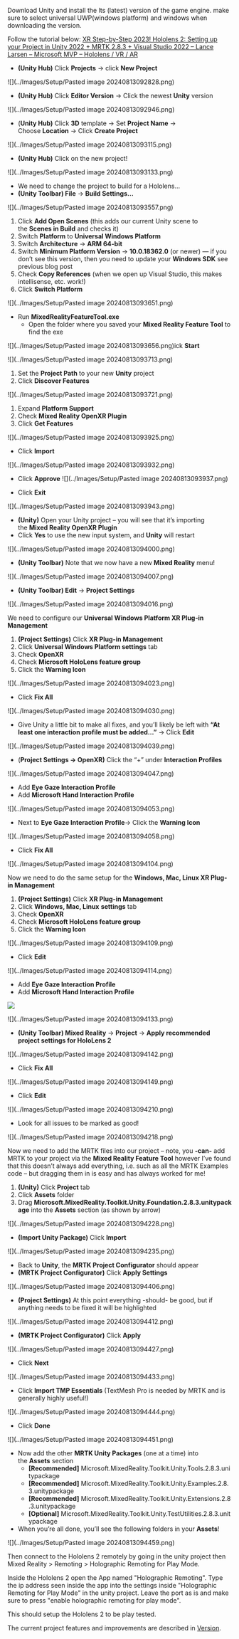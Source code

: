 Download Unity and install the lts (latest) version of the game engine. make sure to select universal UWP(windows platform) and windows when downloading the version.

Follow the tutorial below:
[XR Step-by-Step 2023! Hololens 2: Setting up your Project in Unity 2022 + MRTK 2.8.3 + Visual Studio 2022 – Lance Larsen – Microsoft MVP – Hololens / VR / AR](http://www.lancelarsen.com/xr-step-by-step-2023-hololens-2-setting-up-your-project-in-unity-2022-mrtk-2-8-3-visual-studio-2022/)

- **(Unity Hub)** Click **Projects** -> click **New Project**

![](../Images/Setup/Pasted image 20240813092828.png)

- **(Unity Hub)** Click **Editor Version** -> Click the newest **Unity** version

![](../Images/Setup/Pasted image 20240813092946.png)

- (**Unity Hub)** Click **3D** template -> Set **Project Name** -> Choose **Location** -> Click **Create Project**

![](../Images/Setup/Pasted image 20240813093115.png)

- **(Unity Hub)** Click on the new project!

![](../Images/Setup/Pasted image 20240813093133.png)

- We need to change the project to build for a Hololens…
- **(Unity Toolbar) File** -> **Build Settings…**

![](../Images/Setup/Pasted image 20240813093557.png)

1. Click **Add Open Scenes** (this adds our current Unity scene to the **Scenes in Build** and checks it)
2. Switch **Platform** to **Universal Windows Platform**
3. Switch **Architecture** -> **ARM 64-bit**
4. Switch **Minimum Platform Version** -> **10.0.18362.0** (or newer) — if you don’t see this version, then you need to update your **Windows SDK** see previous blog post
5. Check **Copy References** (when we open up Visual Studio, this makes intellisense, etc. work!)
6. Click **Switch Platform**

![](../Images/Setup/Pasted image 20240813093651.png)

- Run **MixedRealityFeatureTool.exe**
    - Open the folder where you saved your **Mixed Reality Feature Tool** to find the exe

![](../Images/Setup/Pasted image 20240813093656.png)ick **Start**

![](../Images/Setup/Pasted image 20240813093713.png)

1. Set the **Project Path** to your new **Unity** project
2. Click **Discover Features**

![](../Images/Setup/Pasted image 20240813093721.png)

1. Expand **Platform Support**
2. Check **Mixed Reality OpenXR Plugin**
3. Click **Get Features**

![](../Images/Setup/Pasted image 20240813093925.png)

- Click **Import**

![](../Images/Setup/Pasted image 20240813093932.png)

- Click **Approve**
![](../Images/Setup/Pasted image 20240813093937.png)

- Click **Exit**

![](../Images/Setup/Pasted image 20240813093943.png)

- **(Unity)** Open your Unity project – you will see that it’s importing the **Mixed Reality OpenXR Plugin**
- Click **Yes** to use the new input system, and **Unity** will restart

![](../Images/Setup/Pasted image 20240813094000.png)

- **(Unity Toolbar)** Note that we now have a new **Mixed Reality** menu!

![](../Images/Setup/Pasted image 20240813094007.png)

- **(Unity Toolbar) Edit** -> **Project Settings**

![](../Images/Setup/Pasted image 20240813094016.png)

We need to configure our **Universal Windows Platform XR Plug-in Management**

1. ****(Project Settings)**** Click **XR Plug-in Management**
2. Click **Universal Windows Platform settings** tab
3. Check **OpenXR**
4. Check **Microsoft HoloLens feature group**
5. Click the **Warning Icon**

![](../Images/Setup/Pasted image 20240813094023.png)

- Click **Fix All**

![](../Images/Setup/Pasted image 20240813094030.png)

- Give Unity a little bit to make all fixes, and you’ll likely be left with **“At least one interaction profile must be added…”** -> Click **Edit**

![](../Images/Setup/Pasted image 20240813094039.png)

- (**Project Settings -> OpenXR)** Click the “+” under **Interaction Profiles**

![](../Images/Setup/Pasted image 20240813094047.png)

- Add **Eye Gaze Interaction Profile**
- Add **Microsoft Hand Interaction Profile**

![](../Images/Setup/Pasted image 20240813094053.png)

- Next to **Eye Gaze Interaction Profile**-> Click the **Warning Icon**

![](../Images/Setup/Pasted image 20240813094058.png)

- Click **Fix All**

![](../Images/Setup/Pasted image 20240813094104.png)

Now we need to do the same setup for the **Windows, Mac, Linux XR Plug-in Management**

1. **(Project Settings)** Click **XR Plug-in Management**
2. Click **Windows, Mac, Linux** **settings** tab
3. Check **OpenXR**
4. Check **Microsoft HoloLens feature group**
5. Click the **Warning Icon**

![](../Images/Setup/Pasted image 20240813094109.png)

- Click **Edit**

![](../Images/Setup/Pasted image 20240813094114.png)

- Add **Eye Gaze Interaction Profile**
- Add **Microsoft Hand Interaction Profile**

![](http://www.lancelarsen.com/wp-content/uploads/2023/03/image-52-1024x576.png)

![](../Images/Setup/Pasted image 20240813094133.png)

- **(Unity Toolbar) Mixed Reality** -> **Project** -> **Apply recommended project settings for HoloLens 2**

![](../Images/Setup/Pasted image 20240813094142.png)

- Click **Fix All**

![](../Images/Setup/Pasted image 20240813094149.png)

- Click **Edit**

![](../Images/Setup/Pasted image 20240813094210.png)

- Look for all issues to be marked as good!

![](../Images/Setup/Pasted image 20240813094218.png)

Now we need to add the MRTK files into our project – note, you **-can-** add MRTK to your project via the **Mixed Reality Feature Tool** however I’ve found that this doesn’t always add everything, i.e. such as all the MRTK Examples code – but dragging them in is easy and has always worked for me!

1. **(Unity)** Click **Project** tab
2. Click **Assets** folder
3. Drag **Microsoft.MixedReality.Toolkit.Unity.Foundation.2.8.3.unitypackage** into the **Assets** section (as shown by arrow)

![](../Images/Setup/Pasted image 20240813094228.png)

- **(Import Unity Package)** Click **Import**

![](../Images/Setup/Pasted image 20240813094235.png)

- Back to **Unity**, the **MRTK Project Configurator** should appear
- **(MRTK Project Configurator)** Click **Apply Settings**

![](../Images/Setup/Pasted image 20240813094406.png)

- **(Project Settings)** At this point everything -should- be good, but if anything needs to be fixed it will be highlighted

![](../Images/Setup/Pasted image 20240813094412.png)

- **(MRTK Project Configurator)** Click **Apply**

![](../Images/Setup/Pasted image 20240813094427.png)

- Click **Next**

![](../Images/Setup/Pasted image 20240813094433.png)

- Click **Import TMP Essentials** (TextMesh Pro is needed by MRTK and is generally highly useful!)

![](../Images/Setup/Pasted image 20240813094444.png)

- Click **Done**

![](../Images/Setup/Pasted image 20240813094451.png)

- Now add the other **MRTK Unity Packages** (one at a time) into the **Assets** section
    - **[Recommended]** Microsoft.MixedReality.Toolkit.Unity.Tools.2.8.3.unitypackage
    - **[**Recommended**]** Microsoft.MixedReality.Toolkit.Unity.Examples.2.8.3.unitypackage
    - **[**Recommended**]** Microsoft.MixedReality.Toolkit.Unity.Extensions.2.8.3.unitypackage
    - **[Optional]** Microsoft.MixedReality.Toolkit.Unity.TestUtilities.2.8.3.unitypackage
- When you’re all done, you’ll see the following folders in your **Assets**!

![](../Images/Setup/Pasted image 20240813094459.png)

Then connect to the Hololens 2 remotely by going in the unity project then Mixed Reality > Remoting > Holographic Remoting for Play Mode.

Inside the Hololens 2 open the App named "Holographic Remoting". Type the ip address seen inside the app into the settings inside "Holographic Remoting for Play Mode" in the unity project. Leave the port as is and make sure to press "enable holographic remoting for play mode". 

This should setup the Hololens 2 to be play tested. 

The current project features and improvements are described in [Version](../Version).  